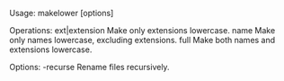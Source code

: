 Usage: makelower <operation> [options]

Operations:
  ext|extension		Make only extensions lowercase.
  name					Make only names lowercase, excluding extensions.
  full						Make both names and extensions lowercase.

Options:
  -recurse				Rename files recursively.